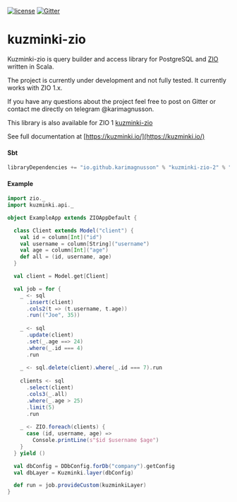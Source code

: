 [![license](https://img.shields.io/github/license/rdbc-io/rdbc.svg?style=flat-square)](https://github.com/rdbc-io/rdbc/blob/master/LICENSE)
[![Gitter](https://img.shields.io/gitter/room/gitterHQ/gitter.svg?style=flat-square)](https://gitter.im/kuzminki/kuzminki-zio)
# kuzminki-zio

Kuzminki-zio is query builder and access library for PostgreSQL and [ZIO](https://zio.dev/) written in Scala.

The project is currently under development and not fully tested. It currently works with ZIO 1.x.

If you have any questions about the project feel free to post on Gitter or contact me directly on telegram @karimagnusson.

This library is also available for ZIO 1 [kuzminki-zio](https://github.com/karimagnusson/kuzminki-zio)

See full documentation at [https://kuzminki.io/](https://kuzminki.io/)

#### Sbt
```sbt
libraryDependencies += "io.github.karimagnusson" % "kuzminki-zio-2" % "0.9.2"
```

#### Example
```scala
import zio._
import kuzminki.api._

object ExampleApp extends ZIOAppDefault {

  class Client extends Model("client") {
    val id = column[Int]("id")
    val username = column[String]("username")
    val age = column[Int]("age")
    def all = (id, username, age)
  }

  val client = Model.get[Client]

  val job = for {
    _ <- sql
      .insert(client)
      .cols2(t => (t.username, t.age))
      .run(("Joe", 35))
    
    _ <- sql
      .update(client)
      .set(_.age ==> 24)
      .where(_.id === 4)
      .run
    
    _ <- sql.delete(client).where(_.id === 7).run
    
    clients <- sql
      .select(client)
      .cols3(_.all)
      .where(_.age > 25)
      .limit(5)
      .run
    
    _ <- ZIO.foreach(clients) {
      case (id, username, age) =>
        Console.printLine(s"$id $username $age")
    }
  } yield ()

  val dbConfig = DDbConfig.forDb("company").getConfig
  val dbLayer = Kuzminki.layer(dbConfig)

  def run = job.provideCustom(kuzminkiLayer)
}
```





